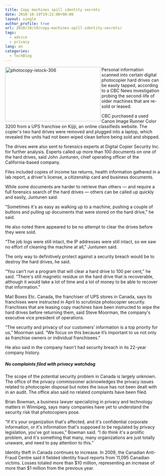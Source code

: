 ```yaml
---
title: Copy machines spill identity secrets
date: 2010-10-19T19:22:00+00:00
layout: single
author_profile: true
url: 2010/10/19/copy-machines-spill-identity-secrets/
tags:
  - advice
  - privacy
lang: en
categories: 
  - TechBlog
---
```

[<img title="photocopy-istock-306" border="0" alt="photocopy-istock-306" align="left" src="http://lh5.ggpht.com/_vaUVXcmC3OI/TL3o8WHGhgI/AAAAAAAACw0/MZmJlbgXHzg/photocopy-istock-306_thumb%5B3%5D.jpg?imgmax=800" width="310" height="176" />](http://lh3.ggpht.com/_vaUVXcmC3OI/TL3o2cEgoYI/AAAAAAAACww/lTWMc_elUxM/s1600-h/photocopy-istock-306%5B5%5D.jpg)Personal information scanned into certain digital photocopier hard drives can be easily tapped, according to a CBC News investigation probing the second-life of older machines that are re-sold or leased.

CBC purchased a used Canon Image Runner Color 3200 from a UPS franchise on Kijiji, an online classifieds website. The copier's two hard drives were removed and plugged into a laptop, which revealed the units had not been wiped clean before being sold and shipped.

The drives were also sent to forensics experts at Digital Copier Security Inc. for further analysis. Experts called up more than 100 documents on one of the hard drives, said John Juntunen, chief operating officer of the California-based company.

Files included copies of income tax returns, health information gathered in a lab report, a driver's license, a citizenship card and business documents.

While some documents are harder to retrieve than others — and require a full forensics search of the hard drives — others can be called up quickly and easily, Juntunen said.

“Sometimes it's as easy as walking up to a machine, pushing a couple of buttons and pulling up documents that were stored on the hard drive,” he said.

He also noted there appeared to be no attempt to clear the drives before they were sold.

“The job logs were still intact, the IP addresses were still intact, so we saw no effort of cleaning the machine at all,” Juntunen said.

The only way to definitively protect against a security breach would be to destroy the hard drives, he said.

“You can't run a program that will clear a hard drive to 100 per cent,” he said. “There's still magnetic residue on the hard drive that is recoverable, although it would take a lot of time and a lot of money to be able to recover that information.”

Mail Boxes Etc. Canada, the franchiser of UPS stores in Canada, says its franchises were instructed in April to scrutinize photocopier security. Franchises that are leasing copy machines have been instructed to wipe the hard drives before returning them, said Steve Moorman, the company's executive vice president of operations.

“The security and privacy of our customers’ information is a top priority for us,” Moorman said. “We focus on this because it’s important to us not only as franchise owners or individual franchisees.”

He also said in the company hasn't had security breach in its 22-year company history.

##### No complaints filed with privacy watchdog

The scope of the potential security problem in Canada is largely unknown. The office of the privacy commissioner acknowledges the privacy issues related to photocopier disposal but notes the issue has not been dealt with in an audit. The office also said no related complaints have been filed.

Brian Bowman, a business lawyer specializing in privacy and technology matters in Winnipeg, says many companies have yet to understand the security risk that photocopiers pose.

“If it's your organization that's affected, and it's confidential corporate information, or it's information that's supposed to be regulated by privacy legislation, you've got issues,” Bowman said. “I do think it's a prolific problem, and it's something that many, many organizations are just totally unaware, and need to pay attention to this.”

Identity theft in Canada continues to increase. In 2009, the Canadian Anti-Fraud Centre said it fielded identity fraud reports from 11,095 Canadian victims. Losses totaled more than $10 million, representing an increase of more than $1 million from the previous year.